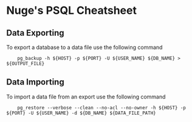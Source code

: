 # Nuge's PSQL Cheatsheet

## Data Exporting

To export a database to a data file use the following command

```
    pg_backup -h ${HOST} -p ${PORT} -U ${USER_NAME} ${DB_NAME} > ${OUTPUT_FILE}
```

## Data Importing

To import a data file from an export use the following command

```
    pg_restore --verbose --clean --no-acl --no-owner -h ${HOST} -p ${PORT} -U ${USER_NAME} -d ${DB_NAME} ${DATA_FILE_PATH}
```
